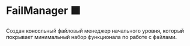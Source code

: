# FailManager ⬛
Cоздан консольный файловый менеджер начального уровня, который покрывает минимальный набор функционала по работе с файлами.
